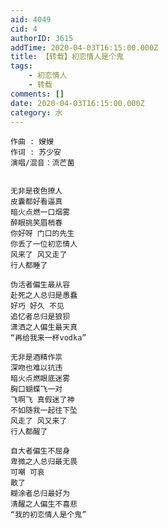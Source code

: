 ```yaml
---
aid: 4049
cid: 4
authorID: 3615
addTime: 2020-04-03T16:15:00.000Z
title: 【转载】初恋情人是个鬼
tags:
    - 初恋情人
    - 转载
comments: []
date: 2020-04-03T16:15:00.000Z
category: 水
---
```


    作曲 : 嫂嫂
    作词 : 苏少安
    演唱/混音：流芒菌
    
    
    无非是夜色撩人
    皮囊都好看逼真
    暗火点燃一口烟雾
    醉眼挑笑眉梢春
    你好呀 门口的先生
    你丢了一位初恋情人
    风来了 风又走了
    行人都睡了
    
    伪活者偏生最从容
    赴死之人总归是愚蠢
    好巧 好久 不见
    追忆者总归是狼狈
    潇洒之人偏生最天真
    “再给我来一杯vodka”
    
    无非是酒精作祟
    深吻也难以抗违
    暗火点燃眼底迷雾
    胸口蝴蝶飞一对
    飞啊飞 真假迷了神
    不如随我一起往下坠
    风走了 风又来了
    行人都醒了
    
    自大者偏生不屈身
    卑微之人总归最无畏
    可嘲 可哀
    散了
    糊涂者总归最好为
    清醒之人偏生不喜悲
    “我的初恋情人是个鬼”
